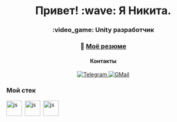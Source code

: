 <div id="header" align="center">
  <h1>Привет! :wave: Я Никита.</h1>
  <h3>:video_game: Unity разработчик</h3>
</div>

<div id="cv" align="center">
  
### :bookmark_tabs: [Моё резюме](https://docs.google.com/document/d/14xi8fReBQUMR6UrU6Nk9H3JOUj5FwLAzL5iBrI1yHw0/edit?usp=sharing)
</div>

<div id="socials" align="center">
  <h4> Контакты </h4>
  <a href="http://t.me/vexowl">
    <img src="https://img.shields.io/badge/@vexowl-blue?style=for-the-badge&logo=telegram&logoColor=white" alt="Telegram"/>
  </a>
  <a href="mailto:nickita.vex@gmail.com">
    <img src="https://img.shields.io/badge/nickita.vex@gmail.com-red?style=for-the-badge&logo=gmail&logoColor=white" alt="GMail"/>
  </a>

<div id="stack" align="left">

  ### Мой стек
<img src="https://cdn.jsdelivr.net/gh/devicons/devicon@latest/icons/unity/unity-original.svg" title="js" width="40" height="40"/>&nbsp;
<img src="https://cdn.jsdelivr.net/gh/devicons/devicon@latest/icons/csharp/csharp-original.svg" title="js" width="40" height="40"/>&nbsp;
<img src="https://cdn.jsdelivr.net/gh/devicons/devicon@latest/icons/git/git-original.svg" title="js" width="40" height="40"/>&nbsp;
</div>
